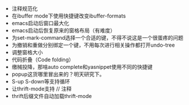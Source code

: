 * 注释规范化
* 在ibuffer mode下使用快捷键改变ibuffer-formats
* emacs启动后窗口最大化
* emacs启动后恢复原来的窗格布局（有难度）
* 为set-mark-command选择一个合适的键，不得不说这是一个很蛋疼的问题
* 为撤销和重做分别绑定一个键，不用每次进行相关操作都打开undo-tree
* 调整窗格大小
* 代码折叠（Code folding）
* 缴械投降，那啥auto complete和yasnippet使用不同的快捷键
* popup这货哪里冒出来的？明天研究下。
* S-up S-down等支持循环
* 让thrift-mode支持 // 注释
* thrift后缀文件自动加载thrift-mode
